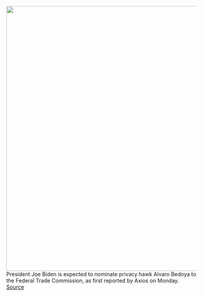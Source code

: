 <img src='https://cdn.vox-cdn.com/thumbor/ZzhrcjS45jwySdaS6QcHlUpP6mE=/0x0:2040x1360/1200x800/filters:focal(857x517:1183x843)/cdn.vox-cdn.com/uploads/chorus_image/image/69852386/acastro_190204_1777_privacy_0002.0.jpg' width='700px' /><br/>
President Joe Biden is expected to nominate privacy hawk Alvaro Bedoya to the Federal Trade Commission, as first reported by Axios on Monday.
<a href='https://www.theverge.com/2021/9/13/22671880/biden-alvaro-bedoya-privacy-ftc-commissioner-facial-recognition'> Source <a/>